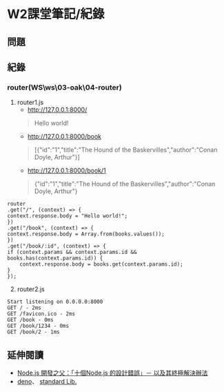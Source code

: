 # W2課堂筆記/紀錄
## 問題


## 紀錄
### router(WS\ws\03-oak\04-router)
1. router1.js
    * http://127.0.0.1:8000/
    >Hello world!
    * http://127.0.0.1:8000/book
    >[{"id":"1","title":"The Hound of the Baskervilles","author":"Conan Doyle, Arthur"}]
    * http://127.0.0.1:8000/book/1
    >{"id":"1","title":"The Hound of the Baskervilles","author":"Conan Doyle, Arthur"}
```
router
.get("/", (context) => {
context.response.body = "Hello world!";
})
.get("/book", (context) => {
context.response.body = Array.from(books.values());
})
.get("/book/:id", (context) => {
if (context.params && context.params.id && books.has(context.params.id)) {
    context.response.body = books.get(context.params.id);
}
});
``` 

2. router2.js
``` 
Start listening on 0.0.0.0:8000
GET / - 2ms
GET /favicon.ico - 2ms
GET /book - 0ms
GET /book/1234 - 0ms
GET /book/2 - 1ms
``` 

## 延伸閱讀
* [Node.js 開發之父：「十個Node.js 的設計錯誤」－ 以及其終極解決辦法](https://m.oursky.com/node-js-%E9%96%8B%E7%99%BC%E4%B9%8B%E7%88%B6-%E5%8D%81%E5%80%8Bnode-js-%E7%9A%84%E8%A8%AD%E8%A8%88%E9%8C%AF%E8%AA%A4-%E4%BB%A5%E5%8F%8A%E5%85%B6%E7%B5%82%E6%A5%B5%E8%A7%A3%E6%B1%BA%E8%BE%A6%E6%B3%95-f0db0afb496e?gi=468da458eb71)
* [deno](https://deno.com/deploy/)、
[standard Lib.](https://deno.land/std@0.108.0)